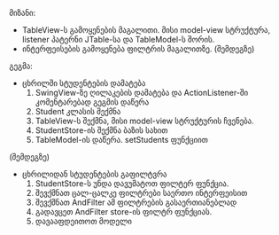 მიზანი:

* TableView-ს გამოყენების მაგალითი. მისი model-view სტრუქტურა, listener პატერნი JTable-სა და TableModel-ს შორის.
* ინტერფეისების გამოყენება ფილტრის მაგალითზე. (შემდეგზე)

გეგმა:
* ცხრილში სტუდენტების დამატება
  1. SwingView-ზე ღილაკების დამატება და ActionListener-ში კომენტარებად გეგმის დაწერა
  2. Student კლასის შექმნა
  3. TableView-ს შექმნა, მისი model-view სტრუქტურის ჩვენება.
  4. StudentStore-ის შექმნა ბაზის სახით
  5. TableModel-ის დაწერა. setStudents ფუნქციით

(შემდეგზე)
* ცხრილიდან სტუდენტების გაფილტვრა 
  1. StudentStore-ს უნდა დავუმატოთ ფილტერ ფუნქცია.
  2. შევქმნათ ცალ-ცალკე ფილტრები საერთო ინტერფეისით
  3. შევქმნათ AndFilter ამ ფილტრების გასაერთიანებლად
  4. გადავცეთ AndFilter store-ის ფილტრ ფუნქციას.
  5. დავააფდეითოთ მოდელი
 